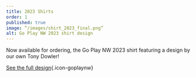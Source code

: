 ```yaml
---
title: 2023 Shirts
order: 1
published: true
image: “/images/shirt_2023_final.png”
alt: Go Play NW 2023 shirt design
---
```


Now available for ordering, the Go Play NW 2023 shirt featuring a design by our own Tony Dowler!

[See the full design](/blog/2023-05-31){.icon-goplaynw}
